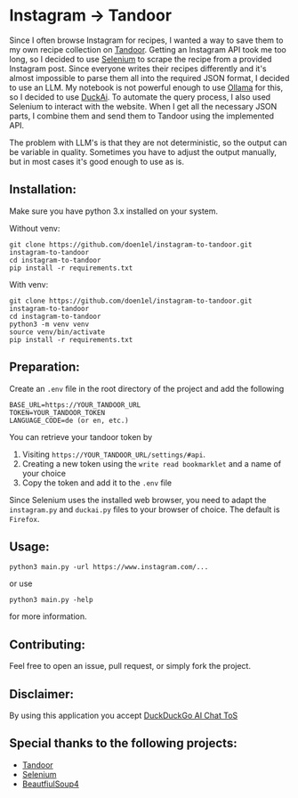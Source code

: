 # Instagram -> Tandoor

Since I often browse Instagram for recipes, I wanted a way to save them to my own recipe collection on [Tandoor](https://github.com/TandoorRecipes/recipes). Getting an Instagram API took me too long, so I decided to use [Selenium](https://github.com/SeleniumHQ/selenium) to scrape the recipe from a provided Instagram post. Since everyone writes their recipes differently and it's almost impossible to parse them all into the required JSON format, I decided to use an LLM. My notebook is not powerful enough to use [Ollama](https://ollama.com/) for this, so I decided to use [DuckAi](https://duck.ai). To automate the query process, I also used Selenium to interact with the website.
When I get all the necessary JSON parts, I combine them and send them to Tandoor using the implemented API.

The problem with LLM's is that they are not deterministic, so the output can be variable in quality. Sometimes you have to adjust the output manually, but in most cases it's good enough to use as is.

## Installation:

Make sure you have python 3.x installed on your system.

Without venv:

```
git clone https://github.com/doen1el/instagram-to-tandoor.git instagram-to-tandoor
cd instagram-to-tandoor
pip install -r requirements.txt
```

With venv:

```
git clone https://github.com/doen1el/instagram-to-tandoor.git instagram-to-tandoor
cd instagram-to-tandoor
python3 -m venv venv
source venv/bin/activate
pip install -r requirements.txt
```

## Preparation:

Create an `.env` file in the root directory of the project and add the following

```
BASE_URL=https://YOUR_TANDOOR_URL
TOKEN=YOUR_TANDOOR_TOKEN
LANGUAGE_CODE=de (or en, etc.)
```

You can retrieve your tandoor token by

1. Visiting `https://YOUR_TANDOOR_URL/settings/#api`.
2. Creating a new token using the `write read bookmarklet` and a name of your choice
3. Copy the token and add it to the `.env` file

Since Selenium uses the installed web browser, you need to adapt the `instagram.py` and `duckai.py` files to your browser of choice. The default is `Firefox`.

## Usage:

```
python3 main.py -url https://www.instagram.com/...
```

or use

```
python3 main.py -help
```

for more information.

## Contributing:

Feel free to open an issue, pull request, or simply fork the project.

## Disclaimer:

By using this application you accept [DuckDuckGo AI Chat ToS](https://duckduckgo.com/aichat/privacy-terms)

## Special thanks to the following projects:

- [Tandoor](https://github.com/TandoorRecipes/recipes)
- [Selenium](https://github.com/SeleniumHQ/selenium)
- [BeautfiulSoup4](https://github.com/wention/BeautifulSoup4?tab=readme-ov-file)
